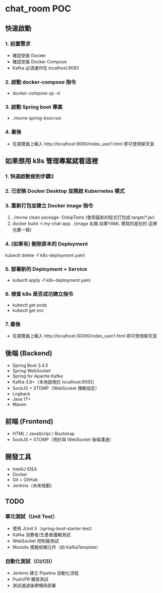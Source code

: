 # chat_room POC

## 快速啟動
### 1. 前置需求
- 確認安裝 Docker
- 確認安裝 Docker Compose
- Kafka 必須運作在 localhost:9092
### 2. 啟動 docker-compose 指令
- docker-compose up -d
### 3. 啟動 Spring boot 專案
- ./mvnw spring-boot:run
### 4. 最後
- 在瀏覽器上輸入 http://localhost:9090/index_user1.html 即可使用聊天室


## 如果想用 k8s 管理專案就看這裡
### 1. 快速啟動做到步驟2

### 2. 已安裝 Docker Desktop 並開啟 Kubernetes 模式

### 3. 重新打包並建立 Docker image 指令
1. ./mvnw clean package -DskipTests (會把最新的程式打包成 target/*.jar)
2. docker build -t my-chat-app . (image 名稱 如果YAML 裡寫的是別的 這裡也要一致)

### 4. (如果有) 刪除原本的 Deployment
kubectl delete -f k8s-deployment.yaml

### 5. 部署新的 Deployment + Service
- kubectl apply -f k8s-deployment.yaml

### 6. 檢查 k8s 是否成功建立指令
- kubectl get pods
- kubectl get svc

### 7. 最後
- 在瀏覽器上輸入 http://localhost:30090/index_user1.html 即可使用聊天室


## 後端 (Backend)
- Spring Boot 3.4.5
- Spring WebSocket
- Spring for Apache Kafka
- Kafka 3.8+（本地啟用於 localhost:9092）
- SockJS + STOMP（WebSocket 傳輸協定）
- Logback
- Java 17+
- Maven


## 前端 (Frontend)
- HTML / JavaScript / Bootstrap
- SockJS + STOMP（用於與 WebSocket 後端溝通）


## 開發工具
- IntelliJ IDEA
- Docker
- Git + GitHub
- Jenkins（未來規劃）


## TODO
### 單元測試（Unit Test）
- 使用 JUnit 5（spring-boot-starter-test）
- Kafka 消費者/生產者邏輯測試
- WebSocket 控制器測試
- Mockito 模擬依賴元件（如 KafkaTemplate）


### 自動化測試（CI/CD）
- Jenkins 建立 Pipeline 自動化流程
- Push/PR 觸發測試
- 測試通過後建構與部署
